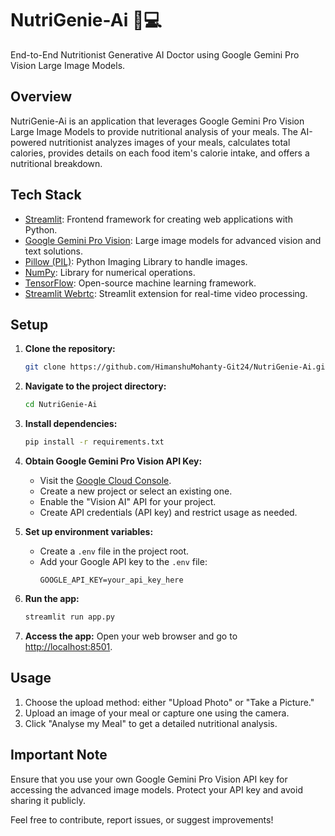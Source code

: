 # NutriGenie-Ai 🍏💻

End-to-End Nutritionist Generative AI Doctor using Google Gemini Pro Vision Large Image Models.

## Overview

NutriGenie-Ai is an application that leverages Google Gemini Pro Vision Large Image Models to provide nutritional analysis of your meals. The AI-powered nutritionist analyzes images of your meals, calculates total calories, provides details on each food item's calorie intake, and offers a nutritional breakdown.

## Tech Stack

- [Streamlit](https://streamlit.io/): Frontend framework for creating web applications with Python.
- [Google Gemini Pro Vision](https://cloud.google.com/blog/topics/inside-google-cloud/advanced-solutions-for-vision-and-text-using-gemini-pro): Large image models for advanced vision and text solutions.
- [Pillow (PIL)](https://pillow.readthedocs.io/en/stable/): Python Imaging Library to handle images.
- [NumPy](https://numpy.org/): Library for numerical operations.
- [TensorFlow](https://www.tensorflow.org/): Open-source machine learning framework.
- [Streamlit Webrtc](https://github.com/whitphx/streamlit-webrtc): Streamlit extension for real-time video processing.

## Setup

1. **Clone the repository:**
   ```bash
   git clone https://github.com/HimanshuMohanty-Git24/NutriGenie-Ai.git
   ```

2. **Navigate to the project directory:**
   ```bash
   cd NutriGenie-Ai
   ```

3. **Install dependencies:**
   ```bash
   pip install -r requirements.txt
   ```

4. **Obtain Google Gemini Pro Vision API Key:**
   - Visit the [Google Cloud Console](https://console.cloud.google.com/).
   - Create a new project or select an existing one.
   - Enable the "Vision AI" API for your project.
   - Create API credentials (API key) and restrict usage as needed.

5. **Set up environment variables:**
   - Create a `.env` file in the project root.
   - Add your Google API key to the `.env` file:
     ```env
     GOOGLE_API_KEY=your_api_key_here
     ```

6. **Run the app:**
   ```bash
   streamlit run app.py
   ```

7. **Access the app:**
   Open your web browser and go to [http://localhost:8501](http://localhost:8501).

## Usage

1. Choose the upload method: either "Upload Photo" or "Take a Picture."
2. Upload an image of your meal or capture one using the camera.
3. Click "Analyse my Meal" to get a detailed nutritional analysis.

## Important Note

Ensure that you use your own Google Gemini Pro Vision API key for accessing the advanced image models. Protect your API key and avoid sharing it publicly.

Feel free to contribute, report issues, or suggest improvements!
